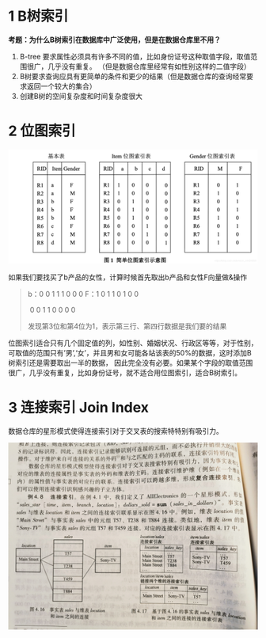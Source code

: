 # 1 B树索引

**考题：为什么B树索引在数据库中广泛使用，但是在数据仓库里不用？**

1. B-tree 要求属性必须具有许多不同的值，比如身份证号这种取值字段，取值范围很广，几乎没有重复。 （但是数据仓库里经常有如性别这样的二值字段）
2. B树要求查询应具有更简单的条件和更少的结果（但是数据仓库的查询经常要求返回一个较大的集合）
3. 创建B树的空间复杂度和时间复杂度很大

# 2 位图索引

![](./img/1.png)

如果我们要找买了b产品的女性，计算时候首先取出b产品和女性F向量做&操作

> b：0 0 1 1 1 0 0 0
> F：1 0 1 1 0 1 0 0
>
> ​      0 0 1 1 0 0 0 0
>
> 发现第3位和第4位为1，表示第三行、第四行数据是我们要的结果

位图索引适合只有几个固定值的列，如性别、婚姻状况、行政区等等，对于性别，可取值的范围只有’男’,‘女’，并且男和女可能各站该表的50%的数据，这时添加B树索引还是需要取出一半的数据， 因此完全没有必要。如果某个字段的取值范围很广，几乎没有重复，比如身份证号，就不适合用位图索引，适合B树索引。

# 3 连接索引 Join Index

数据仓库的星形模式使得连接索引对于交叉表的搜索特特别有吸引力。

![](./img/2.jpg)